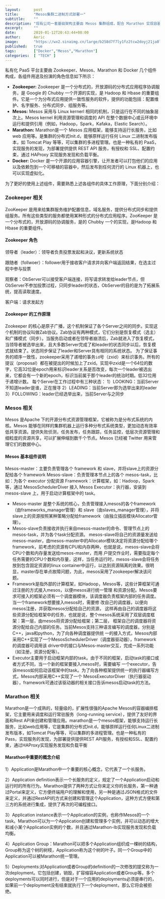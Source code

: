 ```yaml
---
layout:      post
title:       "Mesos集群二进制方式部署一"
subtitle:    ""
description: "现有公司一套基础架构主要由 Mesos 集群组成，配合 Marathon 实现容器编排，并利用 Zookeeper 实现 Mesos 和 Marathon 集群的高可用，本文档主要介绍集群中各组件功能"
excerpt:     ""
date:        2019-01-12T20:43:44+08:00
author:      Aeric
image:       "https://wx2.sinaimg.cn/large/b258d7f7ly1fz2tcw2doyj21ja0lowqa.jpg"
published:   true
tags:        ["Docker","Mesos","Marathon"]
categories:  [ "TECH" ]
---
```


私有化 PaaS 平台主要由 Zookeeper、Mesos、Marathon 和 Docker 几个组件构成，各组件用途及扮演的角色信息如下所示：

- **Zookeeper:** Zookeeper 是一个分布式的，开放源码的分布式应用程序协调服务，是 Google 的 Chubby 一个开源的实现，是 Hadoop 和 Hbase 的重要组件。它是一个为分布式应用提供一致性服务的软件，提供的功能包括：配置维护、名字服务、分布式同步、组服务等。
- **Mesos:** Mesos 采用与 Linux kernerl 相同的机制，只是运行在不同的抽象层次上。Mesos kernel 利用资源管理和调度的 API 在整个数据中心或云环境中运行和提供引用（例如，Hadoop，Spark，Kafaka，Elastic Search）。
- **Marathon:** Marathon是一个 Mesos 应用框架，能够支持运行长服务，比如 web 应用等。是集群的分布式Init.d，能够原样运行任何 Linux 二进制发布版本，如 Tomcat Play 等等，可以集群的多进程管理。也是一种私有的 PaaS，实现服务的发现，为部署提供提供 REST API 服务，有授权和 SSL、配置约束，通过 HAProxy 实现服务发现和负载平衡。
- **Docker:** Docker 是一个开源的应用容器引擎，让开发者可以打包他们的应用以及依赖包到一个可移植的容器中，然后发布到任何流行的 Linux 机器上，也可以实现虚拟化。

为了更好的使用上述组件，需要熟悉上述各组件的具体工作原理，下面分别介绍：

### Zookeeper 相关

ZooKeeper 是用来给集群服务维护配置信息，域名服务，提供分布式同步和提供组服务。所有这些类型的服务都使用某种形式的分布式应用程序。ZooKeeper 是一个分布式的，开放源码的协调服务，是的 Chubby 一个的实现，是Hadoop 和 Hbase 的重要组件。

#### Zookeeper 角色

领导者（leader）：领导者负责投票发起和决议，更新系统状态

跟随者（follwoer）：follower用于接收客户请求并向客户端返回结果，在选主过程中参与投票

观察者：ObServer可以接受客户端连接，将写请求转发给leader节点，但ObServer不参加投票过程，只同步leader的状态，ObServer的目的是为了拓展系统，提高读取速度。

客户端：请求发起方

#### Zookeeper 的工作原理

Zookeeper 的核心是原子广播，这个机制保证了各个Server之间的同步。实现这个机制的协议叫做Zab协议。Zab协议有两种模式，它们分别是恢复模式（选主）和广播模式（同步）。当服务启动或者在领导者崩溃后，Zab就进入了恢复模式，当领导者被选举出来，且大多数Server完成了和leader的状态同步以后，恢复模式就结束了。状态同步保证了leader和Server具有相同的系统状态。
为了保证事务的顺序一致性，zookeeper采用了递增的事务``id``号（zxid）来标识事务。所有的提议（proposal）都在被提出的时候加上了zxid。实现中zxid是一个64位的数字，它高32位是epoch用来标识leader关系是否改变，每次一个leader被选出来，它都会有一个新的epoch，标识当前属于那个leader的统治时期。低32位用于递增计数。
每个Server在工作过程中有三种状态：
1）LOOKING：当前Server不知道leader是谁，正在搜寻
2）LEADING：当前Server即为选举出来的leader
3）FOLLOWING：leader已经选举出来，当前Server与之同步



### Mesos 相关

Mesos 是Apache 下的开源分布式资源管理框架，它被称为是分布式系统的内核。Mesos 能够在同样的集群机器上运行多种分布式系统类型，更加动态有效率低共享资源。提供失败侦测，任务发布，任务跟踪，任务监控，低层次资源管理和细粒度的资源共享，可以扩展伸缩到数千个节点。Mesos 已经被 Twitter 用来管理它们的数据中心。

#### Mesos 基本组件说明

Mesos-master：主要负责管理各个 framework 和 slave，并将slave上的资源分配给各个 framework
Mesos-slave：负责管理本节点上的各个 mesos-task，比如：为各个 executor 分配资源
Framework：计算框架，如：Hadoop，Spark等，通过 MesosSchedulerDiver 接入 Mesos
Executor：执行器，安装到 mesos-slave 上，用于启动计算框架中的 task。

- Mesos-master 是整个系统的核心，负责管理接入mesos的各个framework（由frameworks_manager管理）和 slave（由slaves_manager管理），并将slave上的资源按照某种策略分配给framework（由独立插拔模块Allocator管 理）。
- Mesos-slave负责接收并执行来自mesos-master的命令、管理节点上的mesos-task，并为各个task分配资源。 mesos-slave将自己的资源量发送给mesos-master，由mesos-master中的Allocator模块决定将资源分配给哪个 framework，前考虑的资源有CPU和内存两种，也就是说，mesos-slave会将CPU个数和内存量发送给mesos-master，而用 户提交作业时，需要指定每个任务需要的CPU个数和内存量，这样，当任务运行时，mesos-slave会将任务放到包含固定资源的linux container中运行，以达到资源隔离的效果。很明显，master存在单点故障问题，为此，mesos采用了zookeeper解决该问题。
- Framework是指外部的计算框架，如Hadoop，Mesos等，这些计算框架可通过注册的方式接入mesos，以便mesos进行统一管理 和资源分配。Mesos要求可接入的框架必须有一个调度器模块，该调度器负责框架内部的任务调度。当一个framework想要接入mesos时，需要修 改自己的调度器，以便向mesos注册，并获取mesos分配给自己的资源， 这样再由自己的调度器将这些资源分配给框架中的任务，也就是说，整个mesos系统采用了双层调度框架：第一层，由mesos将资源分配给框架；第二层， 框架自己的调度器将资源分配给自己内部的任务。当前Mesos支持三种语言编写的调度器，分别是C++，java和python，为了向各种调度器提供统 一的接入方式，Mesos内部采用C++实现了一个MesosSchedulerDriver（调度器驱动器），framework的调度器可调用该 driver中的接口与Mesos-master交互，完成一系列功能（如注册，资源分配等）。
- Executor主要用于启动框架内部的task。由于不同的框架，启动task的接口或者方式不同，当一个新的框架要接入mesos时，需要编写 一个executor，告诉mesos如何启动该框架中的task。为了向各种框架提供统一的执行器编写方式，Mesos内部采用C++实现了一个 MesosExecutorDiver（执行器驱动器），framework可通过该驱动器的相关接口告诉mesos启动task的方法。

### Marathon 相关

Marathon是一个成熟的，轻量级的，扩展性很强的Apache Mesos的容器编排框架，它主要用来调度和运行常驻服务（long-running service），提供了友好的界面和Rest API来创建和管理应用。marathon是一个mesos框架，能够支持运行长服务，比如web应用等，它是集群的分布式Init.d，能够原样运行任何Linux二进制发布版本，如Tomcat Play等等，可以集群的多进程管理。也是一种私有的Pass，实现服务的发现，为部署提供提供REST API服务，有授权和SSL、配置约束，通过HAProxy实现服务发现和负载平衡

#### Marathon中重要的概念介绍

1）Application是Marathon中一个重要的核心概念，它代表了一个长服务。

2）Application definition表示一个长服务的定义，规定了一个Application启动和运行时的所有行为。Marathon提供了两种方式让你来定义你的长服务，第一种通过Portal来定义，它方便终端用户的理解和使用，另一种是通过JSON格式的文件来定义，并通过RestAPI的方式来创建和管理这个Application，这种方式方便和第三方的系统进行集成，提供了再次的可编程接口。

3）Application instance表示一个Application的实例，也称作Mesos的一个task。Marathon可以为一个Application创建和管理多个实例，并可以动态的增大和减小某个Application实例的个数，并且通过Marathon-lb实现服务发现和负载均衡。

4）Application Group：Marathon可以把多个Application组织成一棵树的结构，Group称为这个树的树枝，Application称为这个树的叶子。同一个Group中的Application可以被Marathon统一管理。

5）Deployments:对Application或者Group的definition的一次修改的提交称为一次deployment。它包括创建，销毁，扩容缩容Application或者Group等。多个deployments可以同时进行，但是对于一个应用的deployments必须是串行的，如果前一个deployment没有结束就执行下一个deployment，那么它将会被拒绝。